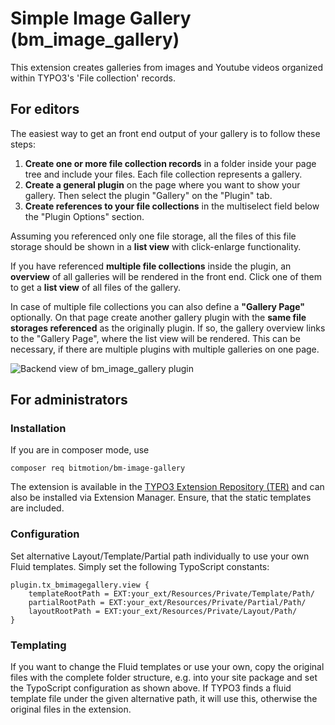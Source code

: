 # Simple Image Gallery (bm_image_gallery)

This extension creates galleries from images and Youtube videos 
organized within TYPO3's 'File collection' records. 

## For editors

The easiest way to get an front end output of your gallery is 
to follow these steps: 

1.  **Create one or more file collection records** in a folder inside 
your page tree and include your files. Each file collection 
represents a gallery.
2.  **Create a general plugin** on the page where you want to show your 
gallery. Then select the plugin "Gallery" on the "Plugin" tab.
3.  **Create references to your file collections** in the multiselect
field below the "Plugin Options" section.

Assuming you referenced only one file storage, all the files of this 
file storage should be shown in a **list view** with click-enlarge 
functionality. 

If you have referenced **multiple file collections** inside the plugin, 
an **overview** of all galleries will be rendered in the front end. Click 
one of them to get a **list view** of all files of the gallery.

In case of multiple file collections you can also define a **"Gallery 
Page"** optionally. On that page create another gallery plugin with the
**same file storages referenced** as the originally plugin. If so, the 
gallery overview links to the "Gallery Page", where the list view
will be rendered. This can be necessary, if there are multiple plugins
with multiple galleries on one page.

![Backend view of bm_image_gallery plugin](https://www.bitmotion.de/fileadmin/github/bm-image-gallery/bm_image_gallery-plugin.png "Backend view of bm_image_gallery plugin")

## For administrators

### Installation

If you are in composer mode, use

    composer req bitmotion/bm-image-gallery

The extension is available in the [TYPO3 Extension Repository (TER)](https://extensions.typo3.org/extension/bm_image_gallery/ "bm_image_gallery in TER") 
and can also be installed via Extension Manager. Ensure, that the static 
templates are included.

### Configuration

Set alternative Layout/Template/Partial path individually to use your own 
Fluid templates. Simply set the following TypoScript constants:

```
plugin.tx_bmimagegallery.view {
    templateRootPath = EXT:your_ext/Resources/Private/Template/Path/
    partialRootPath = EXT:your_ext/Resources/Private/Partial/Path/
    layoutRootPath = EXT:your_ext/Resources/Private/Layout/Path/
}
```

### Templating

If you want to change the Fluid templates or use your own, copy the 
original files with the complete folder structure, e.g. into your 
site package and set the TypoScript configuration as shown above.
If TYPO3 finds a fluid template file under the given alternative path,
it will use this, otherwise the original files in the extension.